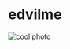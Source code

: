 # edvilme
![cool photo](https://api.microlink.io?url=https%3A%2F%2Fgithub.com%2Fedvilme&screenshot=true&meta=false&embed=screenshot.url)
